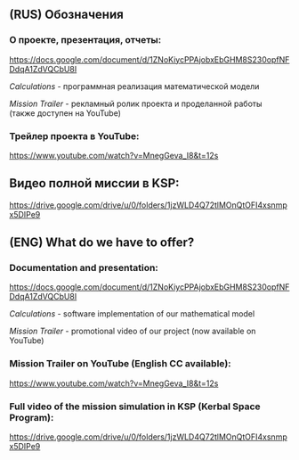 ## (RUS) Обозначения

### О проекте, презентация, отчеты:
https://docs.google.com/document/d/1ZNoKiycPPAjobxEbGHM8S230opfNFDdqA1ZdVQCbU8I

*Calculations* - программная реализация математической модели

*Mission Trailer* - рекламный ролик проекта и проделанной работы (также доступен на YouTube)

### Трейлер проекта в YouTube:
https://www.youtube.com/watch?v=MnegGeva_I8&t=12s

## Видео полной миссии в KSP:
https://drive.google.com/drive/u/0/folders/1jzWLD4Q72tlMOnQtOFI4xsnmpx5DIPe9

## (ENG) What do we have to offer?

### Documentation and presentation:
https://docs.google.com/document/d/1ZNoKiycPPAjobxEbGHM8S230opfNFDdqA1ZdVQCbU8I

*Calculations* - software implementation of our mathematical model

*Mission Trailer* - promotional video of our project (now available on YouTube)

### Mission Trailer on YouTube (English CC available):
https://www.youtube.com/watch?v=MnegGeva_I8&t=12s

### Full video of the mission simulation in KSP (Kerbal Space Program):
https://drive.google.com/drive/u/0/folders/1jzWLD4Q72tlMOnQtOFI4xsnmpx5DIPe9
